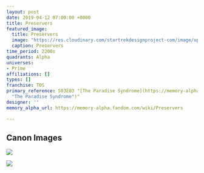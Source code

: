```yaml
---
layout: post
date: 2019-04-12 07:00:00 +0000
title: Preservers
featured_image:
  title: Preservers
  image: "https://res.cloudinary.com/startrekdesignproject-com/image/upload/v1555099721/Preservers.png"
  caption: Preservers
time_period: 2200s
quadrants: Alpha
universes:
- Prime
affiliations: []
types: []
franchise: TOS
primary_reference: S03E03 "[The Paradise Syndrome](https://memory-alpha.fandom.com/wiki/The_Paradise_Syndrome
  "The Paradise Syndrome")"
designer: ''
memory_alpha_url: https://memory-alpha.fandom.com/wiki/Preservers

---
```

## Canon Images

![](https://res.cloudinary.com/startrekdesignproject-com/image/upload/v1555099721/Preservers1.jpg)

![](https://res.cloudinary.com/startrekdesignproject-com/image/upload/v1555099721/Preservers2.jpg)